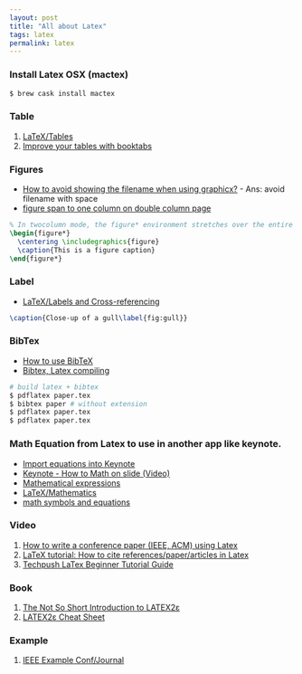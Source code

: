 ```yaml
---
layout: post
title: "All about Latex"
tags: latex
permalink: latex
---
```


### Install Latex OSX (mactex)

```sh
$ brew cask install mactex
```


### Table
1. [LaTeX/Tables](http://en.wikibooks.org/wiki/LaTeX/Tables)
2. [Improve your tables with booktabs](http://www.howtotex.com/packages/improve-your-tables-with-booktabs/)


### Figures
- [How to avoid showing the filename when using graphicx?](http://tex.stackexchange.com/questions/4129/how-to-avoid-showing-the-filename-when-using-graphicx) - Ans: avoid filename with space
- [figure span to one column on double column page](http://tex.stackexchange.com/questions/34063/figure-span-to-one-column-on-double-column-page)

```tex
% In twocolumn mode, the figure* environment stretches over the entire page width
\begin{figure*}
  \centering \includegraphics{figure}
  \caption{This is a figure caption}
\end{figure*}
```

### Label
- [LaTeX/Labels and Cross-referencing](http://en.wikibooks.org/wiki/LaTeX/Labels_and_Cross-referencing)

```tex
\caption{Close-up of a gull\label{fig:gull}}
```

### BibTex
- [How to use BibTeX](http://www.bibtex.org/Using/)
- [Bibtex, Latex compiling](http://tex.stackexchange.com/questions/204291/bibtex-latex-compiling)


```sh
# build latex + bibtex
$ pdflatex paper.tex
$ bibtex paper # without extension
$ pdflatex paper.tex
$ pdflatex paper.tex
```

### Math Equation from Latex to use in another app like keynote.
- [Import equations into Keynote](http://www.clas.kitasato-u.ac.jp/~fujiwara/keyNote/equationToKeynote.html)
- [Keynote - How to Math on slide (Video)](https://www.youtube.com/watch?v=dgVrj62AiAU)
- [Mathematical expressions](https://www.sharelatex.com/learn/Mathematical_expressions)
- [LaTeX/Mathematics](http://en.wikibooks.org/wiki/LaTeX/Mathematics)
- [math symbols and equations](https://kogler.wordpress.com/2008/03/21/latex-use-of-math-symbols-formulas-and-equations/)


### Video
1. [How to write a conference paper (IEEE, ACM) using Latex](https://www.youtube.com/watch?v=y0VrXGd_xRc)
2. [LaTeX tutorial: How to cite references/paper/articles in Latex](https://www.youtube.com/watch?v=5ifh3NF-k-k)
3. [Techpush LaTex Beginner Tutorial Guide](https://www.youtube.com/playlist?list=PL8D253694FEBEEB72)

### Book
1. [The Not So Short Introduction to LATEX2ε](https://tobi.oetiker.ch/lshort/lshort.pdf)
2. [LATEX2ε Cheat Sheet](http://www.stdout.org/~winston/latex/latexsheet-a4.pdf)

### Example
1. [IEEE Example Conf/Journal](http://carmaux.cs.gsu.edu/~mweeks/latex/)
